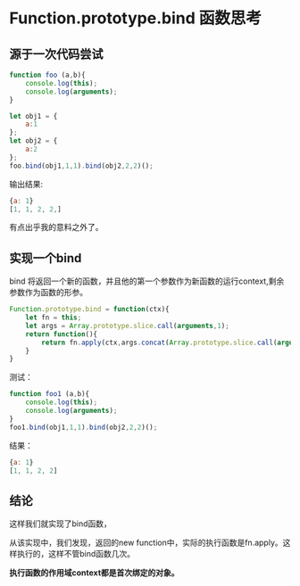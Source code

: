# Function.prototype.bind 函数思考
## 源于一次代码尝试
```javascript
function foo (a,b){
    console.log(this);
    console.log(arguments);
}

let obj1 = {
    a:1
};
let obj2 = {
    a:2
};
foo.bind(obj1,1,1).bind(obj2,2,2)();

```

输出结果:

```javascript
{a: 1}
[1, 1, 2, 2,]

```
有点出乎我的意料之外了。

## 实现一个bind

bind 将返回一个新的函数，并且他的第一个参数作为新函数的运行context,剩余参数作为函数的形参。

```javascript
Function.prototype.bind = function(ctx){
    let fn = this;
    let args = Array.prototype.slice.call(arguments,1);
    return function(){
        return fn.apply(ctx,args.concat(Array.prototype.slice.call(arguments)));
    }
}

```

测试：

```javascript
function foo1 (a,b){
    console.log(this);
    console.log(arguments);
}
foo1.bind(obj1,1,1).bind(obj2,2,2)();
```

结果：

```javascript
{a: 1}
[1, 1, 2, 2]
```
## 结论

这样我们就实现了bind函数，

从该实现中，我们发现，返回的new function中，实际的执行函数是fn.apply。这样执行的，这样不管bind函数几次。

**执行函数的作用域context都是首次绑定的对象。**